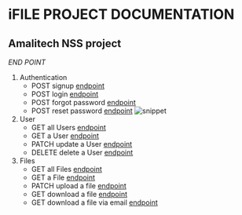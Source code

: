# iFILE PROJECT DOCUMENTATION
## Amalitech NSS project

*END POINT*
1. Authentication
    - POST signup [endpoint]({{url}}v1/api/users/signup)
    - POST login [endpoint]({{url}}v1/api/users/login)
    - POST forgot password [endpoint]({{url}}v1/api/users/forgotpassword)
    - POST reset password [endpoint]({{url}}v1/api/users/resetpassword:token)
![snippet](Dev-Data/img/snippet.png)
2. User
    - GET all Users [endpoint]({{url}}v1/api/users/)
    - GET a User [endpoint]({{url}}v1/api/users/id)
    - PATCH update a User [endpoint]({{url}}v1/api/users/updateme)
    - DELETE delete a User [endpoint]({{url}}v1/api/users/deleteme)
2. Files
    - GET all Files [endpoint]({{url}}v1/api/files/)
    - GET a File [endpoint]({{url}}v1/api/file/:id)
    - PATCH upload a file [endpoint]({{url}}v1/api/upload)
    - GET download a file [endpoint]({{url}}v1/api/download)
    - GET download a file via email [endpoint]({{url}}v1/api/email)
    

